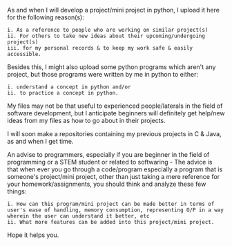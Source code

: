 As and when I will develop a project/mini project in python, I upload it here for the following reason(s):

    i. As a reference to people who are working on similar project(s)
    ii. For others to take new ideas about their upcoming/undergoing project(s)
    iii. for my personal records & to keep my work safe & easily accessible.

Besides this, I might also upload some python programs which aren't any project, but those programs were written by me in python to either:

    i. understand a concept in python and/or
    ii. to practice a concept in python.

My files may not be that useful to experienced people/laterals in the field of software development, but I anticipate beginners will definitely get help/new ideas from my files as how to go about in their projects.

I will soon make a repositories containing my previous projects in C & Java, as and when I get time.

An advise to programmers, especially if you are beginner in the field of programming or a STEM student or related to softwaring - The advice is that when ever you go through a code/program especially a program that is someone's project/mini project, other than just taking a mere reference for your homework/assignments, you should think and analyze these few things:

    i. How can this program/mini project can be made better in terms of user's ease of handling, memory consumption, representing O/P in a way wherein the user can understand it better, etc
    ii. What more features can be added into this project/mini project.

Hope it helps you.
